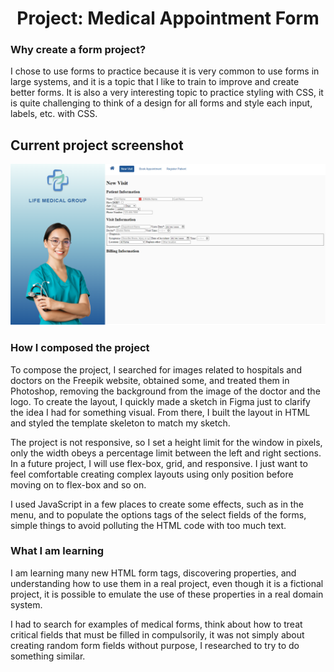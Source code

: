 <h1 align="center">Project: Medical Appointment Form</h1>

### Why create a form project?
I chose to use forms to practice because it is very common to use forms in large systems, and it is a topic that I like to train to improve and create better forms. It is also a very interesting topic to practice styling with CSS, it is quite challenging to think of a design for all forms and style each input, labels, etc. with CSS.
## Current project screenshot
![](https://raw.githubusercontent.com/georgealan/challenge-frontend-dev-bertelsmann/main/Exercises/Medical-Appointment-Form/assets/screenshots/screencapture001.png)

### How I composed the project
To compose the project, I searched for images related to hospitals and doctors on the Freepik website, obtained some, and treated them in Photoshop, removing the background from the image of the doctor and the logo. To create the layout, I quickly made a sketch in Figma just to clarify the idea I had for something visual. From there, I built the layout in HTML and styled the template skeleton to match my sketch.

The project is not responsive, so I set a height limit for the window in pixels, only the width obeys a percentage limit between the left and right sections. In a future project, I will use flex-box, grid, and responsive. I just want to feel comfortable creating complex layouts using only position before moving on to flex-box and so on.

I used JavaScript in a few places to create some effects, such as in the menu, and to populate the options tags of the select fields of the forms, simple things to avoid polluting the HTML code with too much text.

### What I am learning
I am learning many new HTML form tags, discovering properties, and understanding how to use them in a real project, even though it is a fictional project, it is possible to emulate the use of these properties in a real domain system.

I had to search for examples of medical forms, think about how to treat critical fields that must be filled in compulsorily, it was not simply about creating random form fields without purpose, I researched to try to do something similar.
